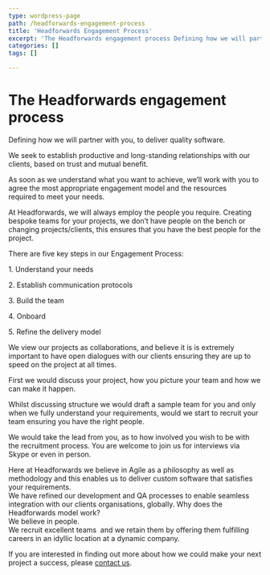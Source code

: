 ```yaml
---
type: wordpress-page
path: /headforwards-engagement-process
title: 'Headforwards Engagement Process'
excerpt: 'The Headforwards engagement process Defining how we will partner with you, to deliver quality software. We seek to establish productive and long-standing relationships with our clients, based on trust and mutual benefit. As soon as we understand what you want to achieve, we’ll work with you to agree the most appropriate engagement model and the resources required to meet your needs. …'
categories: []
tags: []

---
```

The Headforwards engagement process
===================================

Defining how we will partner with you, to deliver quality software.

We seek to establish productive and long-standing relationships with our clients, based on trust and mutual benefit.

As soon as we understand what you want to achieve, we’ll work with you to agree the most appropriate engagement model and the resources required to meet your needs.

At Headforwards, we will always employ the people you require. Creating bespoke teams for your projects, we don’t have people on the bench or changing projects/clients, this ensures that you have the best people for the project.

There are five key steps in our Engagement Process:

1\. Understand your needs

2\. Establish communication protocols

3. Build the team

4. Onboard

5\. Refine the delivery model

We view our projects as collaborations, and believe it is is extremely important to have open dialogues with our clients ensuring they are up to speed on the project at all times.

First we would discuss your project, how you picture your team and how we can make it happen.

Whilst discussing structure we would draft a sample team for you and only when we fully understand your requirements, would we start to recruit your team ensuring you have the right people.

We would take the lead from you, as to how involved you wish to be with the recruitment process. You are welcome to join us for interviews via Skype or even in person.

Here at Headforwards we believe in Agile as a philosophy as well as methodology and this enables us to deliver custom software that satisfies your requirements.  
We have refined our development and QA processes to enable seamless integration with our clients organisations, globally. Why does the Headforwards model work?  
We believe in people.  
We recruit excellent teams  and we retain them by offering them fulfilling careers in an idyllic location at a dynamic company.

If you are interested in finding out more about how we could make your next project a success, please [contact us](http://www.headforwards.com/contactus/).
